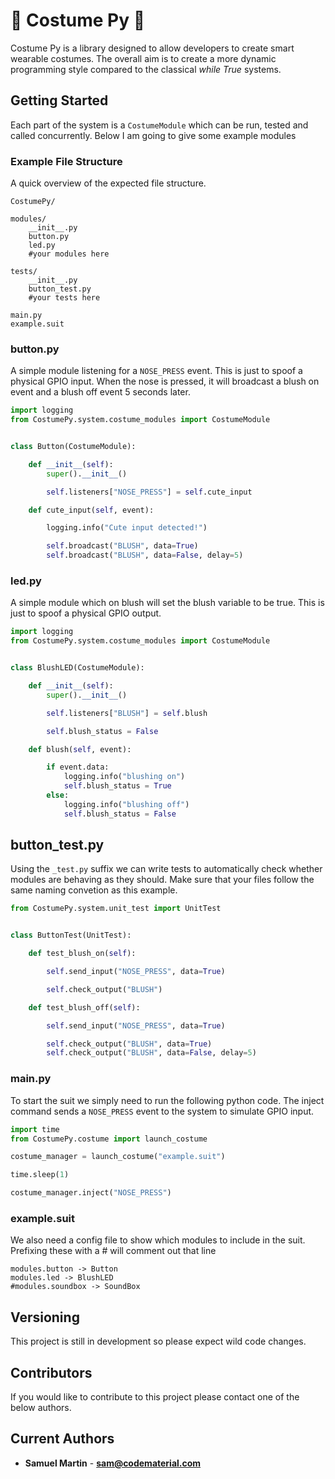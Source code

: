 # :tophat: Costume Py :tophat:

Costume Py is a library designed to allow developers to create smart wearable costumes. 
The overall aim is to create a more dynamic programming style compared to the classical *while True* systems.

## Getting Started

Each part of the system is a `CostumeModule` which can be run, tested and called concurrently.
Below I am going to give some example modules

### Example  File Structure

A quick overview of the expected file structure.

```text
CostumePy/

modules/
    __init__.py
    button.py
    led.py
    #your modules here

tests/
    __init__.py
    button_test.py
    #your tests here

main.py
example.suit
```

### button.py

A simple module listening for a `NOSE_PRESS` event. This is just to spoof a physical GPIO input.
When the nose is pressed, it will broadcast a blush on event and a blush off event 5 seconds later.


```python
import logging
from CostumePy.system.costume_modules import CostumeModule


class Button(CostumeModule):

    def __init__(self):
        super().__init__()

        self.listeners["NOSE_PRESS"] = self.cute_input

    def cute_input(self, event):

        logging.info("Cute input detected!")

        self.broadcast("BLUSH", data=True)
        self.broadcast("BLUSH", data=False, delay=5)
```

### led.py

A simple module which on blush will set the blush variable to be true. This is just to spoof a physical GPIO output.


```python
import logging
from CostumePy.system.costume_modules import CostumeModule


class BlushLED(CostumeModule):

    def __init__(self):
        super().__init__()

        self.listeners["BLUSH"] = self.blush

        self.blush_status = False

    def blush(self, event):

        if event.data:
            logging.info("blushing on")
            self.blush_status = True
        else:
            logging.info("blushing off")
            self.blush_status = False
```

## button_test.py

Using the `_test.py` suffix we can write tests to automatically check whether modules are behaving as they should.
Make sure that your files follow the same naming convetion as this example.

```python
from CostumePy.system.unit_test import UnitTest


class ButtonTest(UnitTest):

    def test_blush_on(self):

        self.send_input("NOSE_PRESS", data=True)

        self.check_output("BLUSH")

    def test_blush_off(self):

        self.send_input("NOSE_PRESS", data=True)

        self.check_output("BLUSH", data=True)
        self.check_output("BLUSH", data=False, delay=5)
```

### main.py

To start the suit we simply need to run the following python code. The inject command sends a `NOSE_PRESS` event to the system to simulate GPIO input.

```python
import time
from CostumePy.costume import launch_costume

costume_manager = launch_costume("example.suit")

time.sleep(1)

costume_manager.inject("NOSE_PRESS")
```


### example.suit

We also need a config file to show which modules to include in the suit. Prefixing these with a # will comment out that line

```
modules.button -> Button
modules.led -> BlushLED
#modules.soundbox -> SoundBox
```

## Versioning

This project is still in development so please expect wild code changes.

## Contributors

If you would like to contribute to this project please contact one of the below authors.

## Current Authors

* **Samuel Martin** - [**sam@codematerial.com**](sam@codematerial.com)